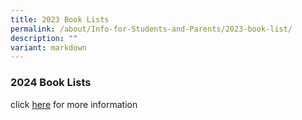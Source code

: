 ```yaml
---
title: 2023 Book Lists
permalink: /about/Info-for-Students-and-Parents/2023-book-list/
description: ""
variant: markdown
---
```

### **2024 Book Lists**

click [here](https://drive.google.com/drive/folders/1dJ1V1l-28os96boGNdNyzZMor6Epo-QV?usp=drive_link) for more information